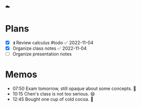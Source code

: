 ☁️

# Plans

- [x] ⏫ Review calculus #todo ✅ 2022-11-04
- [x] Organize class notes ✅ 2022-11-04
- [ ] Organize presentation notes 

# Memos

- 07:50 Exam tomorrow, still opaque about some concepts. 💩
- 10:15 Chen's class is not too serious. 😆
- 12:45 Bought one cup of cold cocoa. 🙂 